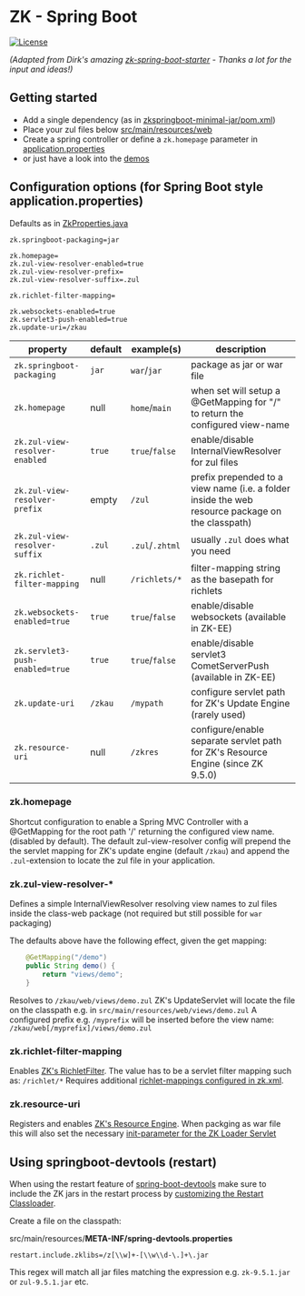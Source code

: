 # ZK - Spring Boot
[![License](https://img.shields.io/badge/License-Apache%202.0-blue.svg)](https://opensource.org/licenses/Apache-2.0)

*(Adapted from Dirk's amazing [zk-spring-boot-starter](https://github.com/dirkdeyne/zk-spring-boot-starter) - Thanks a lot for the input and ideas!)*

## Getting started

* Add a single dependency (as in [zkspringboot-minimal-jar/pom.xml](zkspringboot-demos/zkspringboot-minimal-jar/pom.xml##L28-L32))
* Place your zul files below [src/main/resources/web](zkspringboot-demos/zkspringboot-minimal-jar/src/main/resources/web/zul)
* Create a spring controller or define a `zk.homepage` parameter in [application.properties](zkspringboot-demos/zkspringboot-minimal-jar/src/main/resources/application.properties)
* or just have a look into the [demos](zkspringboot-demos)

## Configuration options (for Spring Boot style application.properties)

Defaults as in [ZkProperties.java](zkspringboot-autoconfig/src/main/java/org/zkoss/zkspringboot/ZkProperties.java)
```
zk.springboot-packaging=jar

zk.homepage=
zk.zul-view-resolver-enabled=true
zk.zul-view-resolver-prefix=
zk.zul-view-resolver-suffix=.zul

zk.richlet-filter-mapping=

zk.websockets-enabled=true
zk.servlet3-push-enabled=true
zk.update-uri=/zkau
```

property | default | example(s) | description
-------- | ------- | ------- | -----------
`zk.springboot-packaging`      | `jar`   | `war`/`jar`       | package as jar or war file
`zk.homepage`                  | null    | `home`/`main`     | when set will setup a @GetMapping for "/" to return the configured view-name
`zk.zul-view-resolver-enabled` | `true`  | `true`/`false`    | enable/disable InternalViewResolver for zul files
`zk.zul-view-resolver-prefix`  | empty   | `/zul`            | prefix prepended to a view name (i.e. a folder inside the web resource package on the classpath)
`zk.zul-view-resolver-suffix`  | `.zul`  | `.zul`/`.zhtml`   | usually `.zul` does what you need
`zk.richlet-filter-mapping`    | null    | `/richlets/*`     | filter-mapping string as the basepath for richlets
`zk.websockets-enabled=true`   | `true`  | `true`/`false`    | enable/disable websockets (available in ZK-EE)
`zk.servlet3-push-enabled=true`| `true`  | `true`/`false`    | enable/disable servlet3 CometServerPush (available in ZK-EE)
`zk.update-uri`                | `/zkau` | `/mypath`         | configure servlet path for ZK's Update Engine (rarely used)
`zk.resource-uri`              | null    | `/zkres`          | configure/enable separate servlet path for ZK's Resource Engine (since ZK 9.5.0)

### zk.homepage
Shortcut configuration to enable a Spring MVC Controller with a @GetMapping for the root path '/' returning the configured view name. (disabled by default).
The default zul-view-resolver config will prepend the the servlet mapping for ZK's update engine (default `/zkau`) and append the `.zul`-extension to locate the zul file in your application.

### zk.zul-view-resolver-*
Defines a simple InternalViewResolver resolving view names to zul files inside the class-web package (not required but still possible for `war` packaging)

The defaults above have the following effect, given the get mapping:
```java
	@GetMapping("/demo")
	public String demo() {
		return "views/demo";
	}
```
Resolves to `/zkau/web/views/demo.zul`
ZK's UpdateServlet will locate the file on the classpath e.g. in `src/main/resources/web/views/demo.zul`
A configured prefix e.g. `/myprefix` will be inserted before the view name: `/zkau/web[/myprefix]/views/demo.zul`

### zk.richlet-filter-mapping
Enables [ZK's RichletFilter](https://www.zkoss.org/wiki/ZK_Developer's_Reference/UI_Composing/Richlet#Turn_on_Richlet). The value has to be a servlet filter mapping such as: `/richlet/*`
Requires additional [richlet-mappings configured in zk.xml](https://www.zkoss.org/wiki/ZK_Configuration_Reference/zk.xml/The_richlet-mapping_Element).

### zk.resource-uri 
Registers and enables [ZK's Resource Engine](https://www.zkoss.org/wiki/ZK_Configuration_Reference/web.xml/ZK_Resource_Engine).
When packging as war file this will also set the necessary [init-parameter for the ZK Loader Servlet](https://www.zkoss.org/wiki/ZK_Configuration_Reference/web.xml/ZK_Loader#The_Initial_Parameters)

## Using springboot-devtools (restart)

When using the restart feature of [spring-boot-devtools](https://docs.spring.io/spring-boot/docs/2.4.4/reference/html/using-spring-boot.html#using-boot-devtools) make sure to include the ZK jars in the restart process
by [customizing the Restart Classloader](https://docs.spring.io/spring-boot/docs/2.4.4/reference/html/using-spring-boot.html#using-boot-devtools-customizing-classload).

Create a file on the classpath:

src/main/resources/**META-INF/spring-devtools.properties**

    restart.include.zklibs=/z[\\w]+-[\\w\\d-\.]+\.jar

This regex will match all jar files matching the expression e.g. `zk-9.5.1.jar` or `zul-9.5.1.jar` etc.

